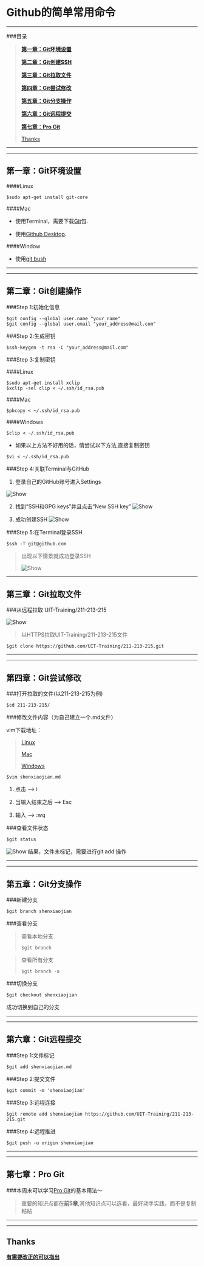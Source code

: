 # Github的简单常用命令

***

###目录
> [**第一章：Git环境设置**](#setting)
>
> [**第二章：Git创建SSH**](#create_SSH)
> 
> [**第三章：Git拉取文件**](#create)
> 
> [**第四章：Git尝试修改**](#change)
> 
> [**第五章：Git分支操作**](#branch)
> 
> [**第六章：Git远程提交**](#push)
> 
> [**第七章：Pro Git**](#pro)
> 
> [Thanks](#thanks)


***

***

## <a name="setting"></a>第一章：Git环境设置

####Linux

```
$sudo apt-get install git-core
```

####Mac


* 使用Terminal，需要下载[Git](http://jaist.dl.sourceforge.net/project/git-osx-installer/git-2.10.1-intel-universal-mavericks.dmg)包.

* 使用[Github Desktop](https://mac-installer.github.com/mac/GitHub%20Desktop%20222.zip).


####Window

* 使用[git bush](https://github.com/git-for-windows/git/releases/download/v2.10.1.windows.1/Git-2.10.1-32-bit.exe)

***

***

## <a name="create_SSH"></a>第二章：Git创建操作

###Step 1:初始化信息

```
$git config --global user.name "your_name"
$git config --global user.email "your_address@mail.com"

```

###Step 2:生成密钥

```
$ssh-keygen -t rsa -C "your_address@mail.com"
```

###Step 3:复制密钥

####Linux

```
$sudo apt-get install xclip
$xclip -sel clip < ~/.ssh/id_rsa.pub
```

####Mac

```
$pbcopy < ~/.ssh/id_rsa.pub
```

####Windows

```
$clip < ~/.ssh/id_rsa.pub
```

* 如果以上方法不好用的话，情尝试以下方法,直接复制密钥

```
$vi < ~/.ssh/id_rsa.pub
```

###Step 4:关联Terminal与GitHub

1. 登录自己的GitHub账号进入Settings

![Show](https://github.com/Mr-Jason-Sam/UIT_Resource/blob/master/97F7FC2A-AABC-4C1B-8C09-7809A1A4C89C.png?raw=true)

2. 找到“SSH和GPG keys”并且点击“New SSH key”
![Show](https://github.com/Mr-Jason-Sam/UIT_Resource/blob/master/00366E52-8319-4A6D-A80A-21A1182636E7.png?raw=true)


3. 成功创建SSH
![Show](https://github.com/Mr-Jason-Sam/UIT_Resource/blob/master/D91F5876-6D8B-400A-A736-FCF5E02CB7E7.png?raw=true)

###Step 5:在Terminal登录SSH

```
$ssh -T git@github.com
```

> 出现以下情景就成功登录SSH
> 
> ![Show](https://github.com/Mr-Jason-Sam/UIT_Resource/blob/master/8ED2DE1E-8E25-45E6-BFF5-BD1B0324F405.png?raw=true)
> 
>
***

## <a name="create"></a>第三章：Git拉取文件

###从远程拉取 UIT-Training/211-213-215

![Show](https://github.com/Mr-Jason-Sam/UIT_Resource/blob/master/FFD005F6-41A1-4ACA-8E41-196F9E029876.png?raw=true)

> 以HTTPS拉取UIT-Training/211-213-215文件
```
$git clone https://github.com/UIT-Training/211-213-215.git
```

***

***

## <a name="change"></a>第四章：Git尝试修改

###打开拉取的文件(以211-213-215为例)

```
$cd 211-213-215/
```

###修改文件内容（为自己建立一个.md文件）

vim下载地址：
> [Linux](http://www.vim.org/git.php)
> 
> [Mac](https://github.com/macvim-dev/macvim/releases/download/snapshot-113/MacVim.dmg)
> 
> [Windows](ftp://ftp.vim.org/pub/vim/pc/gvim80.exe)


```
$vim shenxiaojian.md 
```

1. 点击 --> i

2. 当输入结束之后 --> Esc

3. 输入 --> :wq

###查看文件状态

```
$git status
```
![Show](https://github.com/Mr-Jason-Sam/UIT_Resource/blob/master/C0C742FE-2A1A-4279-BC77-6B5131F8B541.png?raw=true)
结果，文件未标记，需要进行git add 操作

***

***


## <a name="branch"></a>第五章：Git分支操作


###新建分支

```
$git branch shenxiaojian
```

###查看分支

> 查看本地分支
> 
>```
>$git branch
>```

> 查看所有分支
> 
>```
>$git branch -a
>```

###切换分支

```
$git checkout shenxiaojian
```
 成功切换到自己的分支

***

***

## <a name="push"></a>第六章：Git远程提交

###Step 1:文件标记

```
$git add shenxiaojian.md
```

###Step 2:提交文件

```
$git commit -m 'shenxiaojian'
```

###Step 3:远程连接

```
$git remote add shenxiaojian https://github.com/UIT-Training/211-213-215.git
```

###Step 4:远程推进

```
$git push -u origin shenxiaojian
```

***

***

## <a name="pro"></a>第七章：Pro Git

###本周末可以学习[Pro Git](http://git.oschina.net/progit/)的基本用法～

> 重要的知识点都在**前5章**,其他知识点可以选看，最好动手实践，而不是复制粘贴

***

***


## <a name="thanks"></a>Thanks

 [**有需要改正的可以指出**](https://github.com/UIT-Training/Advice)